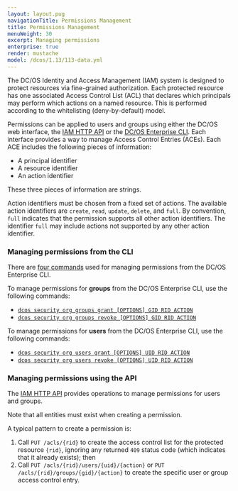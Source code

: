 ```yaml
---
layout: layout.pug
navigationTitle: Permissions Management
title: Permissions Management
menuWeight: 30
excerpt: Managing permissions
enterprise: true
render: mustache
model: /dcos/1.13/113-data.yml
---
```

<!-- The source repository for this topic is https://github.com/dcos/dcos-docs-site -->


The DC/OS Identity and Access Management (IAM) system is designed to protect resources via fine-grained authorization.
Each protected resource has one associated Access Control List (ACL) that declares which principals may perform which actions on a named resource. This is performed according to the whitelisting (deny-by-default) model.

Permissions can be applied to users and groups using either the DC/OS web interface, the [IAM HTTP API](/1.13/security/ent/iam-api/) or the [DC/OS Enterprise CLI](/1.13/cli/enterprise-cli/). Each interface provides a way to manage Access Control Entries (ACEs). Each ACE includes the following pieces of information:

* A principal identifier
* A resource identifier
* An action identifier

These three pieces of information are strings.

Action identifiers must be chosen from a fixed set of actions. The available action identifiers are `create`, `read`, `update`, `delete`, and `full`. By convention, `full` indicates that the permission supports all other action identifiers. The identifier `full` may include actions not supported by any other action identifier.

### Managing permissions from the CLI

There are [four commands](/1.13/cli/command-reference/dcos-security/dcos-security-org/) used for managing permissions from the DC/OS Enterprise CLI.

To manage permissions for **groups** from the DC/OS Enterprise CLI, use the following commands:

* [`dcos security org groups grant [OPTIONS] GID RID ACTION`](/1.13/cli/command-reference/dcos-security/dcos-security-org/dcos-security-org-groups/dcos-security-org-groups-grant/)
* [`dcos security org groups revoke [OPTIONS] GID RID ACTION`](/1.13/cli/command-reference/dcos-security/dcos-security-org/dcos-security-org-groups/dcos-security-org-groups-revoke/)

To manage permissions for **users** from the DC/OS Enterprise CLI, use the following commands:

* [`dcos security org users grant [OPTIONS] UID RID ACTION`](/1.13/cli/command-reference/dcos-security/dcos-security-org/dcos-security-org-users/dcos-security-org-users-grant/)
* [`dcos security org users revoke [OPTIONS] UID RID ACTION`](/1.13/cli/command-reference/dcos-security/dcos-security-org/dcos-security-org-users/dcos-security-org-users-revoke/)

### Managing permissions using the API

The [IAM HTTP API](/1.13/security/ent/iam-api/) provides operations to manage permissions for users and groups.

Note that all entities must exist when creating a permission.

A typical pattern to create a permission is:

1. Call `PUT /acls/{rid}` to create the access control list for the protected resource `{rid}`, ignoring any returned `409` status code (which indicates that it already exists); then
1. Call `PUT /acls/{rid}/users/{uid}/{action}`  or `PUT /acls/{rid}/groups/{gid}/{action}` to create the specific user or group access control entry.
